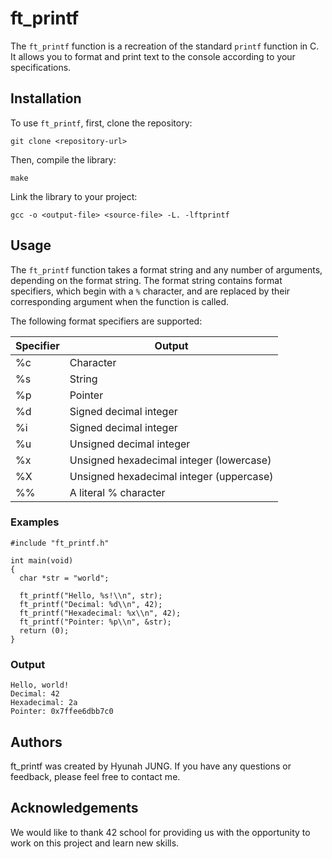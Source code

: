 # ft_printf

The `ft_printf` function is a recreation of the standard `printf` function in C. It allows you to format and print text to the console according to your specifications.

## Installation

To use `ft_printf`, first, clone the repository:

```
git clone <repository-url>

```

Then, compile the library:

```
make

```

Link the library to your project:

```
gcc -o <output-file> <source-file> -L. -lftprintf

```

## Usage

The `ft_printf` function takes a format string and any number of arguments, depending on the format string. The format string contains format specifiers, which begin with a `%` character, and are replaced by their corresponding argument when the function is called.

The following format specifiers are supported:

| Specifier | Output |
| --- | --- |
| %c | Character |
| %s | String |
| %p | Pointer |
| %d | Signed decimal integer |
| %i | Signed decimal integer |
| %u | Unsigned decimal integer |
| %x | Unsigned hexadecimal integer (lowercase) |
| %X | Unsigned hexadecimal integer (uppercase) |
| %% | A literal % character |

### Examples

```
#include "ft_printf.h"

int main(void)
{
  char *str = "world";

  ft_printf("Hello, %s!\\n", str);
  ft_printf("Decimal: %d\\n", 42);
  ft_printf("Hexadecimal: %x\\n", 42);
  ft_printf("Pointer: %p\\n", &str);
  return (0);
}

```

### Output

```
Hello, world!
Decimal: 42
Hexadecimal: 2a
Pointer: 0x7ffee6dbb7c0

```

## Authors

ft_printf was created by Hyunah JUNG. If you have any questions or feedback, please feel free to contact me.

## Acknowledgements

We would like to thank 42 school for providing us with the opportunity to work on this project and learn new skills.
